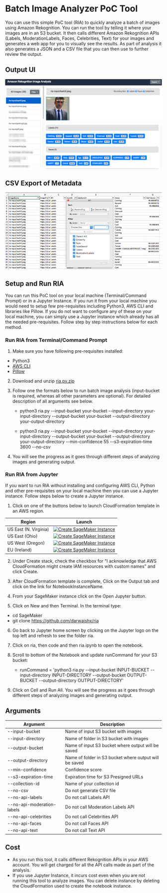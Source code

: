 # Batch Image Analyzer PoC Tool

You can use this simple PoC tool (RIA) to quickly analyze a batch of images using Amazon Rekognition. You can run the tool by telling it where your images are in an S3 bucket. It then calls different Amazon Rekognition APIs (Labels, ModerationLabels, Faces, Celebrities, Text) for your images and generates a web app for you to visually see the results. As part of analysis it also generates a JSON and a CSV file that you can then use to further review the output.

## Output UI
![](assets/ria-html.png)

## CSV Export of Metadata
![](assets/ria-csv.png)

## Setup and Run RIA

You can run this PoC tool on your local machine (Terminal/Command Prompt) or in a Jupyter Instance. If you run it from your local machine you would need to setup few pre-requisites including Python3, AWS CLI and libraries like Pillow. If you do not want to configure any of these on your local machine, you can simply use a Jupyter instance which already has all the needed pre-requisites. Follow step by step instructions below for each method.

### Run RIA from Terminal/Command Prompt

1. Make sure you have following pre-requisites installed:
  - Python3
  - [AWS CLI](https://docs.aws.amazon.com/cli/latest/userguide/installing.html)
  - [Pillow](https://pillow.readthedocs.io/en/5.3.x/#)
2. Download and unzip [ria.py.zip](./code/ria.py.zip)

3. Follow one the formats below to run batch image analysis (input-bucket is required, whereas all other parameters are optional). For detailed description of all arguments see below.
    - python3 ria.py --input-bucket your-bucket --input-directory your-input-directory --output-bucket your-bucket --output-directory your-output-directory

    - python3 ria.py --input-bucket your-bucket --input-directory your-input-directory --output-bucket your-bucket --output-directory your-output-directory --min-confidence 55 --s3-expiration-time 3600 --no-csv
4. You will see the progress as it goes through different steps of analyzing images and generating output.

### Run RIA from Jupyter

If you want to run RIA without installing and configuring AWS CLI, Python and other pre-requisites on your local machine then you can use a Jupyter instance. Follow steps below to create a Jupyter instance.

1. Click on one of the buttons below to launch CloudFormation template in an AWS region.

Region| Launch
------|-----
US East (N. Virginia) | [![Create SageMaker Instance](http://docs.aws.amazon.com/AWSCloudFormation/latest/UserGuide/images/cloudformation-launch-stack-button.png)](https://console.aws.amazon.com/cloudformation/home?region=us-east-1#/stacks/create/review?stackName=ria&templateURL=https://s3.amazonaws.com/aws-workshops-us-east-1/celebrity-rekognition/deployment/cf-sage-maker.yaml)
US East (Ohio) | [![Create SageMaker Instance](http://docs.aws.amazon.com/AWSCloudFormation/latest/UserGuide/images/cloudformation-launch-stack-button.png)](https://console.aws.amazon.com/cloudformation/home?region=us-east-2#/stacks/create/review?stackName=ria&templateURL=https://s3.us-east-2.amazonaws.com/aws-workshops-us-east-2/celebrity-rekognition/deployment/cf-sage-maker.yaml)
US West (Oregon) | [![Create SageMaker Instance](http://docs.aws.amazon.com/AWSCloudFormation/latest/UserGuide/images/cloudformation-launch-stack-button.png)](https://console.aws.amazon.com/cloudformation/home?region=us-west-2#/stacks/create/review?stackName=ria&templateURL=https://s3-us-west-2.amazonaws.com/aws-workshops-us-west-2/celebrity-rekognition/deployment/cf-sage-maker.yaml)
EU (Ireland) | [![Create SageMaker Instance](http://docs.aws.amazon.com/AWSCloudFormation/latest/UserGuide/images/cloudformation-launch-stack-button.png)](https://console.aws.amazon.com/cloudformation/home?region=eu-west-1#/stacks/create/review?stackName=ria&templateURL=https://s3-eu-west-1.amazonaws.com/aws-workshops-eu-west-1/celebrity-rekognition/deployment/cf-sage-maker.yaml)

2. Under Create stack, check the checkbox for "I acknowledge that AWS CloudFormation might create IAM resources with custom names" and click Create.

3. After CloudFormation template is complete, Click on the Output tab and click on the link for NotebookInstanceName.

4. From your SageMaker instance click on the Open Jupyter button.

5. Click on New and then Terminal. In the terminal type:
- cd SageMaker
- git clone https://github.com/darwaishx/ria

6. Go back to Jupyter home screen by clicking on the Jupyter logo on the top left and refresh to see the folder ria.

7. Click on ria, then code and then ria.ipynb to open the notebook.

8. Scroll to bottom of the Notebook and update runCommand for your S3 bucket:
    - runCommand = 'python3 ria.py --input-bucket INPUT-BUCKET --input-directory INPUT-DIRECTORY --output-bucket OUTPUT-BUCKET --output-directory OUTPUT-DIRECTORY'
9. Click on Cell and Run All. You will see the progress as it goes through different steps of analyzing images and generating output.

## Arguments

  | Argument  | Description |
  | ------------- | ------------- |
  | --input-bucket  | Name of input S3 bucket with images  |
  | --input-directory  | Name of folder in S3 bucket with images |
  | --output-bucket  | Name of input S3 bucket where output will be saved |
  | --output-directory  | Name of folder in S3 bucket where output will be saved |
  | --min-confidence  | Confidence score |
  | --s3-expiration-time  | Expiration time for S3 Presigned URLs |
  | --collection-id  | Name of your collection id |
  | --no-csv  | Do not generate CSV file |
  | --no-api-labels  | Do not call Labels API |
  | --no-api-moderation-labels  | Do not call Moderation Labels API |
  | --no-api-celebrities  | Do not call Celebrities API |
  | --no-api-faces  | Do not call Faces API |
  | --no-api-text  | Do not call Text API |

## Cost
- As you run this tool, it calls different Rekognition APIs in your AWS account. You will get charged for all the API calls made as part of the analysis.
- If you use Jupyter Instance, it incurs cost even when you are not running this tool to analyze images. You can delete instance by deleting the CloudFormation used to create the notebook instance.
